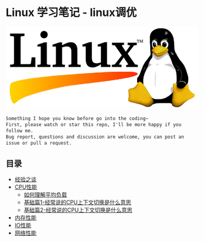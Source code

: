 # Linux 学习笔记 - linux调优

![20200920_111538_07](image/20200206_115630_90.png)

```
Something I hope you know before go into the coding~
First, please watch or star this repo, I'll be more happy if you follow me.
Bug report, questions and discussion are welcome, you can post an issue or pull a request.
```

## 目录

* [经验之谈](docs/经验之谈.md)
* [CPU性能](docs/CPU性能.md)
    * [如何理解平均负载](docs/CPU性能/如何理解平均负载.md)
    * [基础篇1-经常说的CPU上下文切换是什么意思](docs/CPU性能/基础篇1-经常说的CPU上下文切换是什么意思.md)
    * [基础篇2-经常说的CPU上下文切换是什么意思](docs/CPU性能/基础篇2-经常说的CPU上下文切换是什么意思.md)
* [内存性能](docs/内存性能.md)
* [IO性能](docs/IO性能.md)
* [网络性能](docs/网络性能.md)
